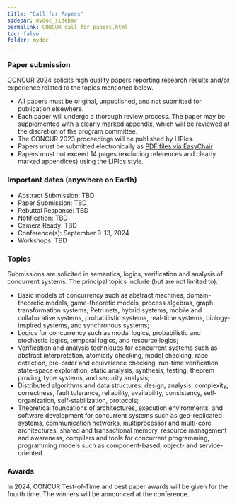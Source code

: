 ```yaml
---
title: "Call for Papers"
sidebar: mydoc_sidebar
permalink: CONCUR_call_for_papers.html
toc: false 
folder: mydoc
---
```

### Paper submission
CONCUR 2024 solicits high quality papers reporting research results and/or experience related to the topics mentioned below. 
* All papers must be original, unpublished, and not submitted for publication elsewhere.
* Each paper will undergo a thorough review process. The paper may be supplemented with a clearly marked appendix, which will be reviewed at the discretion of the program committee.
* The CONCUR 2023 proceedings will be published by LIPIcs.
* Papers must be submitted electronically as [PDF files via EasyChair]()​
* Papers must not exceed 14 pages (excluding references and clearly marked appendices) using the LIPIcs style.

### Important dates (anywhere on Earth)
* Abstract Submission: TBD
* Paper Submission: TBD
* Rebuttal Response: TBD
* Notification: TBD
* Camera Ready: TBD
* Conference(s): September 9-13, 2024
* Workshops: TBD

### Topics
Submissions are solicited in semantics, logics, verification and analysis of concurrent systems. The principal topics include (but are not limited to):
* Basic models of concurrency such as abstract machines, domain-theoretic models, game-theoretic models, process algebras, graph transformation systems, Petri nets, hybrid systems, mobile and collaborative systems, probabilistic systems, real-time systems, biology-inspired systems, and synchronous systems;
* Logics for concurrency such as modal logics, probabilistic and stochastic logics, temporal logics, and resource logics;
* Verification and analysis techniques for concurrent systems such as abstract interpretation, atomicity checking, model checking, race detection, pre-order and equivalence checking, run-time verification, state-space exploration, static analysis, synthesis, testing, theorem proving, type systems, and security analysis;
* Distributed algorithms and data structures: design, analysis, complexity, correctness, fault tolerance, reliability, availability, consistency, self-organization, self-stabilization, protocols;
* Theoretical foundations of architectures, execution environments, and software development for concurrent systems such as geo-replicated systems, communication networks, multiprocessor and multi-core architectures, shared and transactional memory, resource management and awareness, compilers and tools for concurrent programming, programming models such as component-based, object- and service-oriented.

### Awards
In 2024, CONCUR Test-of-Time and best paper awards will be given for the fourth time. The winners will be announced at the conference.
